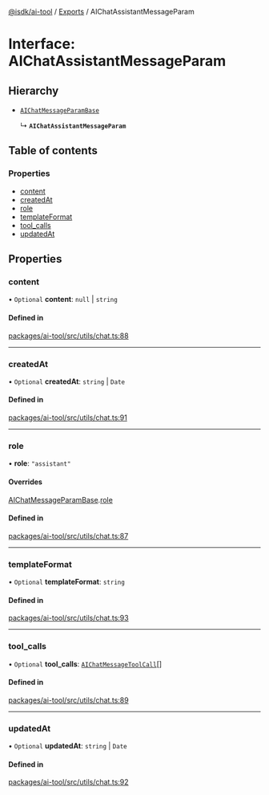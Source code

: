 [@isdk/ai-tool](../README.md) / [Exports](../modules.md) / AIChatAssistantMessageParam

# Interface: AIChatAssistantMessageParam

## Hierarchy

- [`AIChatMessageParamBase`](AIChatMessageParamBase.md)

  ↳ **`AIChatAssistantMessageParam`**

## Table of contents

### Properties

- [content](AIChatAssistantMessageParam.md#content)
- [createdAt](AIChatAssistantMessageParam.md#createdat)
- [role](AIChatAssistantMessageParam.md#role)
- [templateFormat](AIChatAssistantMessageParam.md#templateformat)
- [tool\_calls](AIChatAssistantMessageParam.md#tool_calls)
- [updatedAt](AIChatAssistantMessageParam.md#updatedat)

## Properties

### content

• `Optional` **content**: ``null`` \| `string`

#### Defined in

[packages/ai-tool/src/utils/chat.ts:88](https://github.com/isdk/ai-tool.js/blob/c377a1408daee78a2484142b6d99ef7fbbec7c7c/src/utils/chat.ts#L88)

___

### createdAt

• `Optional` **createdAt**: `string` \| `Date`

#### Defined in

[packages/ai-tool/src/utils/chat.ts:91](https://github.com/isdk/ai-tool.js/blob/c377a1408daee78a2484142b6d99ef7fbbec7c7c/src/utils/chat.ts#L91)

___

### role

• **role**: ``"assistant"``

#### Overrides

[AIChatMessageParamBase](AIChatMessageParamBase.md).[role](AIChatMessageParamBase.md#role)

#### Defined in

[packages/ai-tool/src/utils/chat.ts:87](https://github.com/isdk/ai-tool.js/blob/c377a1408daee78a2484142b6d99ef7fbbec7c7c/src/utils/chat.ts#L87)

___

### templateFormat

• `Optional` **templateFormat**: `string`

#### Defined in

[packages/ai-tool/src/utils/chat.ts:93](https://github.com/isdk/ai-tool.js/blob/c377a1408daee78a2484142b6d99ef7fbbec7c7c/src/utils/chat.ts#L93)

___

### tool\_calls

• `Optional` **tool\_calls**: [`AIChatMessageToolCall`](AIChatMessageToolCall.md)[]

#### Defined in

[packages/ai-tool/src/utils/chat.ts:89](https://github.com/isdk/ai-tool.js/blob/c377a1408daee78a2484142b6d99ef7fbbec7c7c/src/utils/chat.ts#L89)

___

### updatedAt

• `Optional` **updatedAt**: `string` \| `Date`

#### Defined in

[packages/ai-tool/src/utils/chat.ts:92](https://github.com/isdk/ai-tool.js/blob/c377a1408daee78a2484142b6d99ef7fbbec7c7c/src/utils/chat.ts#L92)
